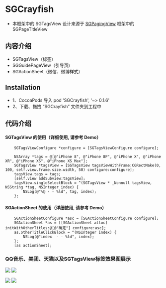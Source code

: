 # SGCrayfish


* 本框架中的 SGTagsView 设计来源于 [SGPagingView](https://github.com/kingsic/SGPagingView) 框架中的 SGPageTitleView


## 内容介绍
* SGTagsView（标签）
* SGGuidePageView（引导页)
* SGActionSheet（微信、微博样式）


## Installation
* 1、CocoaPods 导入 pod 'SGCrayfish', '~> 0.1.6'
* 2、下载、拖拽 “SGCrayfish” 文件夹到工程中

## 代码介绍
#### SGTagsView 的使用（详细使用, 请参考 Demo）
``` 
    SGTagsViewConfigure *configure = [SGTagsViewConfigure configure];

    NSArray *tags = @[@"iPhone 8", @"iPhone 8P", @"iPhone X", @"iPhone XR", @"iPhone XS", @"iPhone XS Max"];
    SGTagsView *tagsView = [SGTagsView tagsViewWithFrame:CGRectMake(0, 100, self.view.frame.size.width, 50) configure:configure];
    tagsView.tags = tags;
    [self.view addSubview:tagsView];
    tagsView.singleSelectBlock = ^(SGTagsView * _Nonnull tagsView, NSString *tag, NSInteger index) {
        NSLog(@"%@ - - %ld", tag, index);
    };
```

#### SGActionSheet 的使用（详细使用, 请参考 Demo）
``` 
    SGActionSheetConfigure *asc = [SGActionSheetConfigure configure];
    SGActionSheet *as = [[SGActionSheet alloc] initWithOtherTitles:@[@"确定"] configure:asc];
    as.otherTitleClickBlock = ^(NSInteger index) {
        NSLog(@"index  - - %ld", index);
    };
    [as actionSheet];
```


### QQ音乐、美团、天猫以及SGTagsView标签效果图展示<br>
![](https://github.com/kingsic/Useless/blob/master/SGRichView/SGTagsView_QQ.png)      ![](https://github.com/kingsic/Useless/blob/master/SGRichView/SGTagsView_MT.png)

![](https://github.com/kingsic/Useless/blob/master/SGRichView/SGTagsView_Tmall.png)      ![](https://github.com/kingsic/Useless/blob/master/SGRichView/SGTagsView_mine.png)
